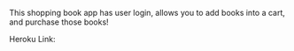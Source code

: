 This shopping book app has user login, allows you to add books into a cart, and purchase those books!

Heroku Link: